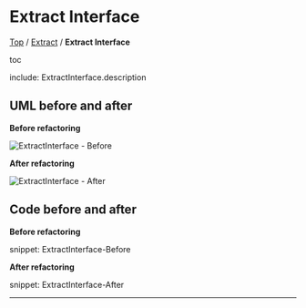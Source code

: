 # Extract Interface

[Top](../) / [Extract](.) / **Extract Interface**

toc

include: ExtractInterface.description

## UML before and after

**Before refactoring**

![ExtractInterface - Before](../../uml/Before/Extract/ExtractInterface.svg?raw=true)

**After refactoring**

![ExtractInterface - After](../../uml/After/Extract/ExtractInterface.svg?raw=true)

## Code before and after

**Before refactoring**

snippet: ExtractInterface-Before

**After refactoring**

snippet: ExtractInterface-After

-----


